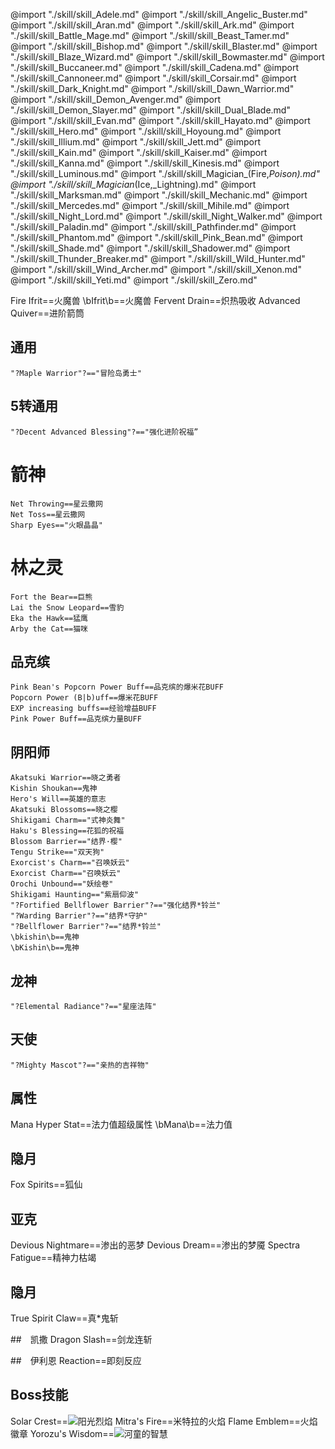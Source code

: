 @import "./skill/skill_Adele.md"
@import "./skill/skill_Angelic_Buster.md"
@import "./skill/skill_Aran.md"
@import "./skill/skill_Ark.md"
@import "./skill/skill_Battle_Mage.md"
@import "./skill/skill_Beast_Tamer.md"
@import "./skill/skill_Bishop.md"
@import "./skill/skill_Blaster.md"
@import "./skill/skill_Blaze_Wizard.md"
@import "./skill/skill_Bowmaster.md"
@import "./skill/skill_Buccaneer.md"
@import "./skill/skill_Cadena.md"
@import "./skill/skill_Cannoneer.md"
@import "./skill/skill_Corsair.md"
@import "./skill/skill_Dark_Knight.md"
@import "./skill/skill_Dawn_Warrior.md"
@import "./skill/skill_Demon_Avenger.md"
@import "./skill/skill_Demon_Slayer.md"
@import "./skill/skill_Dual_Blade.md"
@import "./skill/skill_Evan.md"
@import "./skill/skill_Hayato.md"
@import "./skill/skill_Hero.md"
@import "./skill/skill_Hoyoung.md"
@import "./skill/skill_Illium.md"
@import "./skill/skill_Jett.md"
@import "./skill/skill_Kain.md"
@import "./skill/skill_Kaiser.md"
@import "./skill/skill_Kanna.md"
@import "./skill/skill_Kinesis.md"
@import "./skill/skill_Luminous.md"
@import "./skill/skill_Magician_(Fire,_Poison).md"
@import "./skill/skill_Magician_(Ice,_Lightning).md"
@import "./skill/skill_Marksman.md"
@import "./skill/skill_Mechanic.md"
@import "./skill/skill_Mercedes.md"
@import "./skill/skill_Mihile.md"
@import "./skill/skill_Night_Lord.md"
@import "./skill/skill_Night_Walker.md"
@import "./skill/skill_Paladin.md"
@import "./skill/skill_Pathfinder.md"
@import "./skill/skill_Phantom.md"
@import "./skill/skill_Pink_Bean.md"
@import "./skill/skill_Shade.md"
@import "./skill/skill_Shadower.md"
@import "./skill/skill_Thunder_Breaker.md"
@import "./skill/skill_Wild_Hunter.md"
@import "./skill/skill_Wind_Archer.md"
@import "./skill/skill_Xenon.md"
@import "./skill/skill_Yeti.md"
@import "./skill/skill_Zero.md"




Fire Ifrit==火魔兽
\bIfrit\b==火魔兽
Fervent Drain==炽热吸收
Advanced Quiver==进阶箭筒

## 通用
	"?Maple Warrior"?=="冒险岛勇士"

## 5转通用
	"?Decent Advanced Blessing"?=="强化进阶祝福”

# 箭神
	Net Throwing==星云撒网
	Net Toss==星云撒网
	Sharp Eyes=="火眼晶晶"
# 林之灵
	Fort the Bear==巨熊
	Lai the Snow Leopard==雪豹
	Eka the Hawk==猛鹰
	Arby the Cat==猫咪
	
## 品克缤
	Pink Bean's Popcorn Power Buff==品克缤的爆米花BUFF
	Popcorn Power (B|b)uff==爆米花BUFF
	EXP increasing buffs==经验增益BUFF
	Pink Power Buff==品克缤力量BUFF

## 阴阳师
	Akatsuki Warrior==晓之勇者
	Kishin Shoukan==鬼神
	Hero's Will==英雄的意志
	Akatsuki Blossoms==晓之樱
	Shikigami Charm=="式神炎舞"
	Haku's Blessing==花狐的祝福
	Blossom Barrier=="结界·樱"
	Tengu Strike=="双天狗"
	Exorcist's Charm=="召唤妖云"
	Exorcist Charm=="召唤妖云"
	Orochi Unbound=="妖绘卷"
	Shikigami Haunting=="紫扇仰波"
	"?Fortified Bellflower Barrier"?=="强化结界*铃兰"
	"?Warding Barrier"?=="结界*守护"
	"?Bellflower Barrier"?=="结界*铃兰"
	\bkishin\b==鬼神
	\bKishin\b==鬼神

## 龙神 
	"?Elemental Radiance"?=="星座法阵"

## 天使
	"?Mighty Mascot"?=="亲热的吉祥物"

## 属性
Mana Hyper Stat==法力值超级属性
\bMana\b==法力值

## 隐月
Fox Spirits==狐仙

## 亚克
Devious Nightmare==渗出的恶梦
Devious Dream==渗出的梦魇
Spectra Fatigue==精神力枯竭

## 隐月
True Spirit Claw==真*鬼斩

##　凯撒
Dragon Slash==剑龙连斩

##　伊利恩
Reaction==即刻反应

## Boss技能
Solar Crest==<img src="upload/attach/202107/2_CSH8APD74XDZ8S8.png"><span kdclassjsq="notranslate">阳光烈焰</span>
Mitra's Fire==<span kdclassjsq="notranslate">米特拉的火焰</span>
Flame Emblem==<span kdclassjsq="notranslate">火焰徽章</span>
Yorozu's Wisdom==<img src="upload/attach/202107/2_BYSPVGA63UZZW6P.png"><span kdclassjsq="notranslate">河童的智慧</span>

